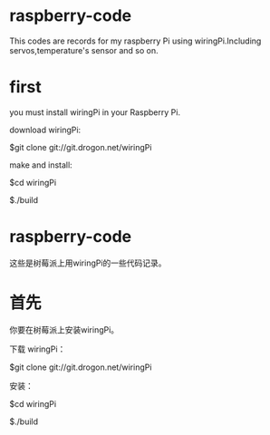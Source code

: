# raspberry-code
  This codes are records for my raspberry Pi using wiringPi.Including servos,temperature's sensor and so on.

# first 

  you must install wiringPi in your Raspberry Pi.

  download wiringPi:

   $git clone git://git.drogon.net/wiringPi

  make and install: 

   $cd wiringPi

   $./build




# raspberry-code
这些是树莓派上用wiringPi的一些代码记录。

# 首先

你要在树莓派上安装wiringPi。

下载 wiringPi：

  $git clone git://git.drogon.net/wiringPi

安装：

  $cd wiringPi

  $./build
